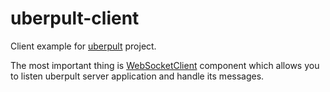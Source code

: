 # uberpult-client
Client example for [uberpult](https://github.com/comrat/uberpult) project.

The most important thing is [WebSocketClient](https://github.com/comrat/uberpult-client/blob/master/src/WebSocketClient.qml) component which allows you to listen uberpult server application and handle its messages.
